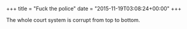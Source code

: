 +++
title = "Fuck the police"
date = "2015-11-19T03:08:24+00:00"
+++

The whole court system is corrupt from top to bottom.
			